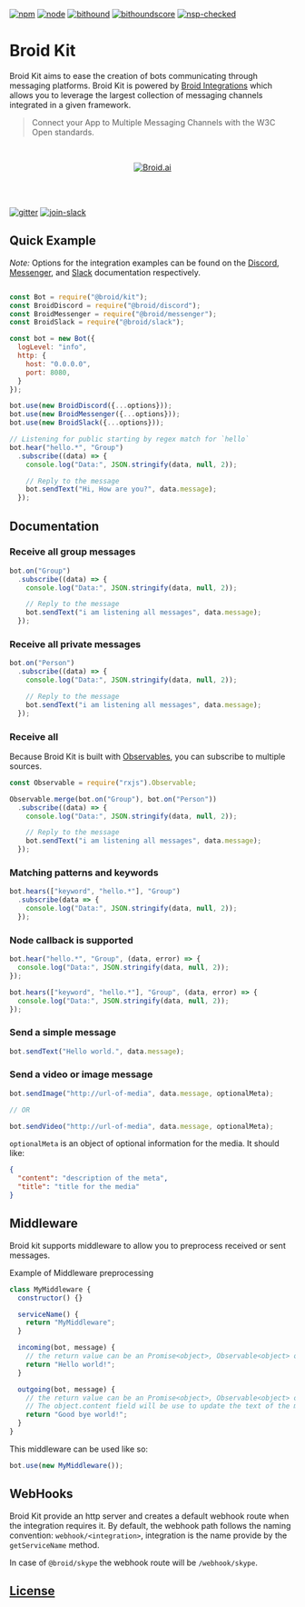 [npm]:https://img.shields.io/badge/npm-broid-green.svg?style=flat
[npm-url]:https://www.npmjs.com/org/broid

[node]:https://img.shields.io/node/v/@broid/broid-kit.svg
[node-url]:https://nodejs.org

[tests]:https://img.shields.io/travis/broidHQ/broid-kit/master.svg
[tests-url]:https://travis-ci.org/broidHQ/broid-kit

[bithound]:https://img.shields.io/bithound/code/github/broidHQ/broid-kit.svg
[bithound-url]:https://www.bithound.io/github/broidHQ/broid-kit

[bithoundscore]:https://www.bithound.io/github/broidHQ/broid-kit/badges/score.svg
[bithoundscore-url]:https://www.bithound.io/github/broidHQ/broid-kit

[nsp-checked]:https://img.shields.io/badge/nsp-checked-green.svg?style=flat
[nsp-checked-url]:https://nodesecurity.io

[gitter]:https://badges.gitter.im/broidHQ/broid.svg
[gitter-url]:https://t.broid.ai/c/Blwjlw?utm_source=github&utm_medium=readme&utm_campaign=top&link=gitter

[join-slack]:https://img.shields.io/badge/chat-on_slack-lightgrey.svg?style=flat
[join-slack-url]:http://slackin.broid.ai/

[![npm][npm]][npm-url]
[![node][node]][node-url]
[![bithound][bithound]][bithound-url]
[![bithoundscore][bithoundscore]][bithoundscore-url]
[![nsp-checked][nsp-checked]][nsp-checked-url]

# Broid Kit

Broid Kit aims to ease the creation of bots communicating through messaging platforms. Broid Kit is powered by [Broid Integrations](https://github.com/broidHQ/integrations/edit/master/README.md) which allows you to leverage the largest collection of messaging channels integrated in a given framework.

> Connect your App to Multiple Messaging Channels with the W3C Open standards.

<br>
<p align="center">
<a href="https://github.com/broidHQ/integrations">
<img alt="Broid.ai" src="https://cloud.githubusercontent.com/assets/8091600/24985411/f0667b2c-1fc1-11e7-8a8a-012655cf0d15.png">
</a>
</p>
<br>
<br>

[![gitter][gitter]][gitter-url] [![join-slack][join-slack]][join-slack-url]

## Quick Example

_Note:_ Options for the integration examples can be found on the [Discord](https://github.com/broidHQ/integrations/tree/master/broid-discord), [Messenger](https://github.com/broidHQ/integrations/tree/master/broid-messenger), and [Slack](https://github.com/broidHQ/integrations/tree/master/broid-slack) documentation respectively.

```javascript

const Bot = require("@broid/kit");
const BroidDiscord = require("@broid/discord");
const BroidMessenger = require("@broid/messenger");
const BroidSlack = require("@broid/slack");

const bot = new Bot({
  logLevel: "info",
  http: {
    host: "0.0.0.0",
    port: 8080,
  }
});

bot.use(new BroidDiscord({...options}));
bot.use(new BroidMessenger({...options}));
bot.use(new BroidSlack({...options}));

// Listening for public starting by regex match for `hello`
bot.hear("hello.*", "Group")
  .subscribe((data) => {
    console.log("Data:", JSON.stringify(data, null, 2));

    // Reply to the message
    bot.sendText("Hi, How are you?", data.message);
  });
```

## Documentation

### Receive all group messages

```javascript
bot.on("Group")
  .subscribe((data) => {
    console.log("Data:", JSON.stringify(data, null, 2));

    // Reply to the message
    bot.sendText("i am listening all messages", data.message);
  });
```

### Receive all private messages

```javascript
bot.on("Person")
  .subscribe((data) => {
    console.log("Data:", JSON.stringify(data, null, 2));

    // Reply to the message
    bot.sendText("i am listening all messages", data.message);
  });
```

### Receive all

Because Broid Kit is built with [Observables](https://github.com/ReactiveX/RxJS), you can subscribe to multiple sources.

```javascript
const Observable = require("rxjs").Observable;

Observable.merge(bot.on("Group"), bot.on("Person"))
  .subscribe((data) => {
    console.log("Data:", JSON.stringify(data, null, 2));

    // Reply to the message
    bot.sendText("i am listening all messages", data.message);
  });
```

### Matching patterns and keywords

```javascript
bot.hears(["keyword", "hello.*"], "Group")
  .subscribe(data => {
    console.log("Data:", JSON.stringify(data, null, 2));
  });
```

### Node callback is supported

```javascript
bot.hear("hello.*", "Group", (data, error) => {
  console.log("Data:", JSON.stringify(data, null, 2));
});
```

```javascript
bot.hears(["keyword", "hello.*"], "Group", (data, error) => {
  console.log("Data:", JSON.stringify(data, null, 2));
});
```

### Send a simple message

```javascript
bot.sendText("Hello world.", data.message);
```

### Send a video or image message

```javascript
bot.sendImage("http://url-of-media", data.message, optionalMeta);

// OR

bot.sendVideo("http://url-of-media", data.message, optionalMeta);
```

`optionalMeta` is an object of optional information for the media.
It should like:

```json
{
  "content": "description of the meta",
  "title": "title for the media"
}
```

## Middleware

Broid kit supports middleware to allow you to preprocess received or sent messages.

Example of Middleware preprocessing

```javascript
class MyMiddleware {
  constructor() {}

  serviceName() {
    return "MyMiddleware";
  }

  incoming(bot, message) {
    // the return value can be an Promise<object>, Observable<object> or null
    return "Hello world!";
  }

  outgoing(bot, message) {
    // the return value can be an Promise<object>, Observable<object> or null
    // The object.content field will be use to update the text of the message sent.
    return "Good bye world!";
  }
}
```

This middleware can be used like so:

```javascript
bot.use(new MyMiddleware());
```

## WebHooks

Broid Kit provide an http server and creates a default webhook route when the integration requires it. By default, the webhook path follows the naming convention: `webhook/<integration>`, integration is the name provide by the `getServiceName` method.

In case of `@broid/skype` the webhook route will be `/webhook/skype`.

## [License](LICENSE)
